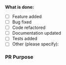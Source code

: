 **What is done:**

- [ ] Feature added
- [ ] Bug fixed
- [ ] Code refactored
- [ ] Documentation updated
- [ ] Tests added
- [ ] Other (please specify):

### PR Purpose